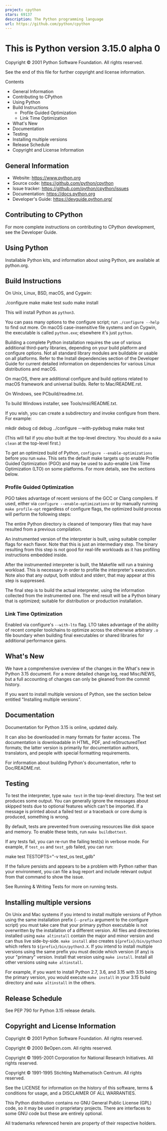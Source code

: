 ```yaml
---
project: cpython
stars: 69137
description: The Python programming language
url: https://github.com/python/cpython
---
```


This is Python version 3.15.0 alpha 0
=====================================

Copyright © 2001 Python Software Foundation. All rights reserved.

See the end of this file for further copyright and license information.

Contents

-   General Information
-   Contributing to CPython
-   Using Python
-   Build Instructions
    -   Profile Guided Optimization
    -   Link Time Optimization
-   What's New
-   Documentation
-   Testing
-   Installing multiple versions
-   Release Schedule
-   Copyright and License Information

General Information
-------------------

-   Website: https://www.python.org
-   Source code: https://github.com/python/cpython
-   Issue tracker: https://github.com/python/cpython/issues
-   Documentation: https://docs.python.org
-   Developer's Guide: https://devguide.python.org/

Contributing to CPython
-----------------------

For more complete instructions on contributing to CPython development, see the Developer Guide.

Using Python
------------

Installable Python kits, and information about using Python, are available at python.org.

Build Instructions
------------------

On Unix, Linux, BSD, macOS, and Cygwin:

./configure
make
make test
sudo make install

This will install Python as `python3`.

You can pass many options to the configure script; run `./configure --help` to find out more. On macOS case-insensitive file systems and on Cygwin, the executable is called `python.exe`; elsewhere it's just `python`.

Building a complete Python installation requires the use of various additional third-party libraries, depending on your build platform and configure options. Not all standard library modules are buildable or usable on all platforms. Refer to the Install dependencies section of the Developer Guide for current detailed information on dependencies for various Linux distributions and macOS.

On macOS, there are additional configure and build options related to macOS framework and universal builds. Refer to Mac/README.rst.

On Windows, see PCbuild/readme.txt.

To build Windows installer, see Tools/msi/README.txt.

If you wish, you can create a subdirectory and invoke configure from there. For example:

mkdir debug
cd debug
../configure --with-pydebug
make
make test

(This will fail if you _also_ built at the top-level directory. You should do a `make clean` at the top-level first.)

To get an optimized build of Python, `configure --enable-optimizations` before you run `make`. This sets the default make targets up to enable Profile Guided Optimization (PGO) and may be used to auto-enable Link Time Optimization (LTO) on some platforms. For more details, see the sections below.

### Profile Guided Optimization

PGO takes advantage of recent versions of the GCC or Clang compilers. If used, either via `configure --enable-optimizations` or by manually running `make profile-opt` regardless of configure flags, the optimized build process will perform the following steps:

The entire Python directory is cleaned of temporary files that may have resulted from a previous compilation.

An instrumented version of the interpreter is built, using suitable compiler flags for each flavor. Note that this is just an intermediary step. The binary resulting from this step is not good for real-life workloads as it has profiling instructions embedded inside.

After the instrumented interpreter is built, the Makefile will run a training workload. This is necessary in order to profile the interpreter's execution. Note also that any output, both stdout and stderr, that may appear at this step is suppressed.

The final step is to build the actual interpreter, using the information collected from the instrumented one. The end result will be a Python binary that is optimized; suitable for distribution or production installation.

### Link Time Optimization

Enabled via configure's `--with-lto` flag. LTO takes advantage of the ability of recent compiler toolchains to optimize across the otherwise arbitrary `.o` file boundary when building final executables or shared libraries for additional performance gains.

What's New
----------

We have a comprehensive overview of the changes in the What's new in Python 3.15 document. For a more detailed change log, read Misc/NEWS, but a full accounting of changes can only be gleaned from the commit history.

If you want to install multiple versions of Python, see the section below entitled "Installing multiple versions".

Documentation
-------------

Documentation for Python 3.15 is online, updated daily.

It can also be downloaded in many formats for faster access. The documentation is downloadable in HTML, PDF, and reStructuredText formats; the latter version is primarily for documentation authors, translators, and people with special formatting requirements.

For information about building Python's documentation, refer to Doc/README.rst.

Testing
-------

To test the interpreter, type `make test` in the top-level directory. The test set produces some output. You can generally ignore the messages about skipped tests due to optional features which can't be imported. If a message is printed about a failed test or a traceback or core dump is produced, something is wrong.

By default, tests are prevented from overusing resources like disk space and memory. To enable these tests, run `make buildbottest`.

If any tests fail, you can re-run the failing test(s) in verbose mode. For example, if `test_os` and `test_gdb` failed, you can run:

make test TESTOPTS="-v test\_os test\_gdb"

If the failure persists and appears to be a problem with Python rather than your environment, you can file a bug report and include relevant output from that command to show the issue.

See Running & Writing Tests for more on running tests.

Installing multiple versions
----------------------------

On Unix and Mac systems if you intend to install multiple versions of Python using the same installation prefix (`--prefix` argument to the configure script) you must take care that your primary python executable is not overwritten by the installation of a different version. All files and directories installed using `make altinstall` contain the major and minor version and can thus live side-by-side. `make install` also creates `${prefix}/bin/python3` which refers to `${prefix}/bin/python3.X`. If you intend to install multiple versions using the same prefix you must decide which version (if any) is your "primary" version. Install that version using `make install`. Install all other versions using `make altinstall`.

For example, if you want to install Python 2.7, 3.6, and 3.15 with 3.15 being the primary version, you would execute `make install` in your 3.15 build directory and `make altinstall` in the others.

Release Schedule
----------------

See PEP 790 for Python 3.15 release details.

Copyright and License Information
---------------------------------

Copyright © 2001 Python Software Foundation. All rights reserved.

Copyright © 2000 BeOpen.com. All rights reserved.

Copyright © 1995-2001 Corporation for National Research Initiatives. All rights reserved.

Copyright © 1991-1995 Stichting Mathematisch Centrum. All rights reserved.

See the LICENSE for information on the history of this software, terms & conditions for usage, and a DISCLAIMER OF ALL WARRANTIES.

This Python distribution contains _no_ GNU General Public License (GPL) code, so it may be used in proprietary projects. There are interfaces to some GNU code but these are entirely optional.

All trademarks referenced herein are property of their respective holders.

